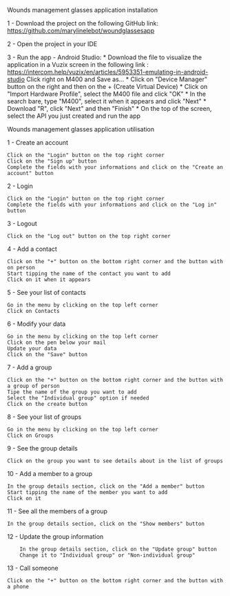 Wounds management glasses application installation

1 - Download the project on the following GitHub link:
https://github.com/marylinelebot/woundglassesapp

2 - Open the project in your IDE

3 - Run the app
    - Android Studio:
        * Download the file to visualize the application in a Vuzix screen in the following link : 
        https://intercom.help/vuzix/en/articles/5953351-emulating-in-android-studio
        Click right on M400 and Save as...
        * Click on "Device Manager" button on the right and then on the + (Create Virtual Device)
        * Click on "Import Hardware Profile", select the M400 file and click "OK"
        * In the search bare, type "M400", select it when it appears and click "Next"
        * Download "R", click "Next" and then "Finish"
        * On the top of the screen, select the API you just created and run the app


Wounds management glasses application utilisation 

1 - Create an account

    Click on the "Login" button on the top right corner
    Click on the "Sign up" button
    Complete the fields with your informations and click on the "Create an account" button

2 - Login

    Click on the "Login" button on the top right corner
    Complete the fields with your informations and click on the "Log in" button

3 - Logout

    Click on the "Log out" button on the top right corner

4 - Add a contact

    Click on the "+" button on the bottom right corner and the button with on person
    Start tipping the name of the contact you want to add
    Click on it when it appears

5 - See your list of contacts

    Go in the menu by clicking on the top left corner
    Click on Contacts

6 - Modify your data

    Go in the menu by clicking on the top left corner
    Click on the pen below your mail
    Update your data
    Click on the "Save" button

7 - Add a group

    Click on the "+" button on the bottom right corner and the button with a group of person
    Tipe the name of the group you want to add
    Select the "Individual group" option if needed
    Click on the create button

8 - See your list of groups

    Go in the menu by clicking on the top left corner
    Click on Groups

9 - See the group details

    Click on the group you want to see details about in the list of groups

10 - Add a member to a group

    In the group details section, click on the "Add a member" button
    Start tipping the name of the member you want to add
    Click on it

11 - See all the members of a group

    In the group details section, click on the "Show members" button

12 - Update the group information

        In the group details section, click on the "Update group" button
        Change it to "Individual group" or "Non-individual group"

13 - Call someone

    Click on the "+" button on the bottom right corner and the button with a phone
    